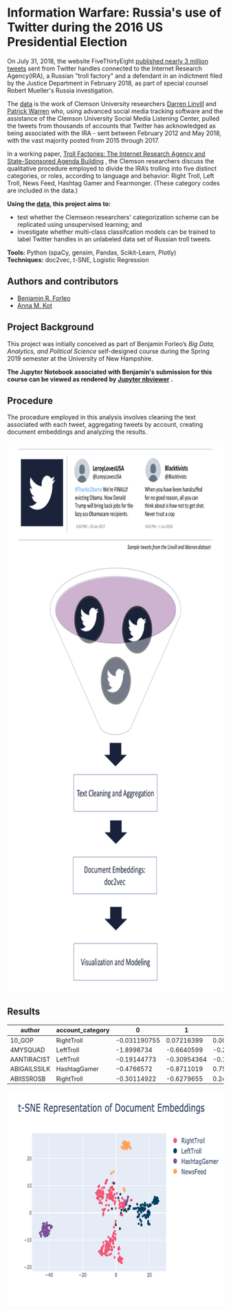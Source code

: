 # Information Warfare: Russia's use of Twitter during the 2016 US Presidential Election

On July 31, 2018, the website
FiveThirtyEight [published nearly 3 million tweets](https://fivethirtyeight.com/features/why-were-sharing-3-million-russian-troll-tweets/)
sent from Twitter handles connected to the Internet Research Agency(IRA), a Russian "troll factory" and a defendant in
an indictment filed by the Justice Department in February 2018, as part of special counsel Robert Mueller's Russia
investigation.

The [data](https://github.com/fivethirtyeight/russian-troll-tweets/) is the work of Clemson University
researchers [Darren Linvill](https://www.clemson.edu/cbshs/faculty-staff/profiles/darrenl)
and [Patrick Warren](http://pwarren.people.clemson.edu/) who, using advanced social media tracking software and the
assistance of the Clemson University Social Media Listening Center, pulled the tweets from thousands of accounts that
Twitter has acknowledged as being associated with the IRA - sent between February 2012 and May 2018, with the vast
majority posted from 2015 through 2017.

In a working
paper, [Troll Factories: The Internet Research Agency and State-Sponsored Agenda Building](http://pwarren.people.clemson.edu/Linvill_Warren_TrollFactory.pdf)
, the Clemson researchers discuss the qualitative procedure employed to divide the IRA’s trolling into five distinct
categories, or roles, according to language and behavior: Right Troll, Left Troll, News Feed, Hashtag Gamer and
Fearmonger. (These category codes are included in the data.)

**Using the [data](https://github.com/fivethirtyeight/russian-troll-tweets/), this project aims to:**

* test whether the Clemseon researchers' categorization scheme can be replicated using unsupervised learning; and
* investigate whether multi-class classifcation models can be trained to label Twitter handles in an unlabeled data set
  of Russian troll tweets.

**Tools:** Python (spaCy, gensim, Pandas, Scikit-Learn, Plotly)
<br>**Techniques:** doc2vec, t-SNE, Logistic Regression

## Authors and contributors

* [Benjamin R. Forleo](https://github.com/benforleo)
* [Anna M. Kot](https://github.com/kotanna)

## Project Background

This project was initially conceived as part of Benjamin Forleo’s *Big Data, Analytics, and Political Science*
self-designed course during the Spring 2019 semester at the University of New Hampshire.

**The Jupyter Notebook associated with Benjamin's submission for this course can be viewed as rendered
by [Jupyter nbviewer](https://nbviewer.jupyter.org/github/benforleo/disinformation_project/blob/master/archive/labeled_tweets.ipynb)
.**

## Procedure

The procedure employed in this analysis involves cleaning the text associated with each tweet, aggregating tweets by
account, creating document embeddings and analyzing the results.

<p align="center">
  <img width="800" height="1277.6" src="https://github.com/benforleo/disinformation_project/blob/master/img/disinformation-project-procedure.png?raw=true">
</p>

## Results

|author      |account_category|0           |1           |2          |.....      |302        |
|------------|----------------|------------|------------|-----------|-----------|-----------|
|10_GOP      |RightTroll      |-0.031190755|0.07216399  |0.002935304|.....      |-0.12273663|
|4MYSQUAD    |LeftTroll       |-1.8998734  |-0.6640599  |-0.21586983|.....      |-0.43668124|
|AANTIRACIST |LeftTroll       |-0.19144773 |-0.30954364 |-0.15882353|.....      |-0.2856187 |
|ABIGAILSSILK|HashtagGamer    |-0.4766572  |-0.8711019  |0.7585614  |.....      |-0.8887055 |
|ABIISSROSB  |RightTroll      |-0.30114922 |-0.6279655  |0.24099341 |.....      |-0.40076506|

<p align="center">
  <img width="700" height="500" src="https://github.com/benforleo/disinformation_project/blob/master/img/tsne-docvecs.png?raw=true">
</p>


